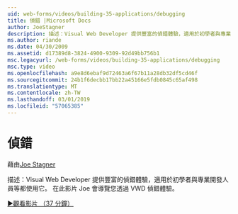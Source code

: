 ```yaml
---
uid: web-forms/videos/building-35-applications/debugging
title: 偵錯 |Microsoft Docs
author: JoeStagner
description: 描述：Visual Web Developer 提供豐富的偵錯體驗，適用於初學者與專業開發人員等都使用它。 在這段影片中 Joe 會導覽您透過 VW...
ms.author: riande
ms.date: 04/30/2009
ms.assetid: d17389d8-3824-4900-9309-92d49bb756b1
msc.legacyurl: /web-forms/videos/building-35-applications/debugging
msc.type: video
ms.openlocfilehash: a9e8d6ebaf9d72463a6f67b11a28db32df5cd46f
ms.sourcegitcommit: 24b1f6decbb17bb22a45166e5fdb0845c65af498
ms.translationtype: MT
ms.contentlocale: zh-TW
ms.lasthandoff: 03/01/2019
ms.locfileid: "57065385"
---
```

<a name="debugging"></a>偵錯
====================
藉由[Joe Stagner](https://github.com/JoeStagner)

描述：Visual Web Developer 提供豐富的偵錯體驗，適用於初學者與專業開發人員等都使用它。 在此影片 Joe 會導覽您透過 VWD 偵錯體驗。

[&#9654;觀看影片 （37 分鐘）](https://channel9.msdn.com/Blogs/ASP-NET-Site-Videos/debugging)
